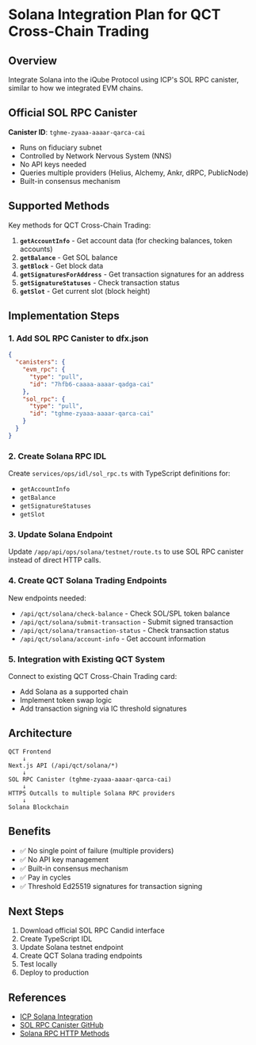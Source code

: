 # Solana Integration Plan for QCT Cross-Chain Trading

## Overview

Integrate Solana into the iQube Protocol using ICP's SOL RPC canister, similar to how we integrated EVM chains.

## Official SOL RPC Canister

**Canister ID**: `tghme-zyaaa-aaaar-qarca-cai`
- Runs on fiduciary subnet
- Controlled by Network Nervous System (NNS)
- No API keys needed
- Queries multiple providers (Helius, Alchemy, Ankr, dRPC, PublicNode)
- Built-in consensus mechanism

## Supported Methods

Key methods for QCT Cross-Chain Trading:

1. **`getAccountInfo`** - Get account data (for checking balances, token accounts)
2. **`getBalance`** - Get SOL balance
3. **`getBlock`** - Get block data
4. **`getSignaturesForAddress`** - Get transaction signatures for an address
5. **`getSignatureStatuses`** - Check transaction status
6. **`getSlot`** - Get current slot (block height)

## Implementation Steps

### 1. Add SOL RPC Canister to dfx.json

```json
{
  "canisters": {
    "evm_rpc": {
      "type": "pull",
      "id": "7hfb6-caaaa-aaaar-qadga-cai"
    },
    "sol_rpc": {
      "type": "pull",
      "id": "tghme-zyaaa-aaaar-qarca-cai"
    }
  }
}
```

### 2. Create Solana RPC IDL

Create `services/ops/idl/sol_rpc.ts` with TypeScript definitions for:
- `getAccountInfo`
- `getBalance`
- `getSignatureStatuses`
- `getSlot`

### 3. Update Solana Endpoint

Update `/app/api/ops/solana/testnet/route.ts` to use SOL RPC canister instead of direct HTTP calls.

### 4. Create QCT Solana Trading Endpoints

New endpoints needed:
- `/api/qct/solana/check-balance` - Check SOL/SPL token balance
- `/api/qct/solana/submit-transaction` - Submit signed transaction
- `/api/qct/solana/transaction-status` - Check transaction status
- `/api/qct/solana/account-info` - Get account information

### 5. Integration with Existing QCT System

Connect to existing QCT Cross-Chain Trading card:
- Add Solana as a supported chain
- Implement token swap logic
- Add transaction signing via IC threshold signatures

## Architecture

```
QCT Frontend
    ↓
Next.js API (/api/qct/solana/*)
    ↓
SOL RPC Canister (tghme-zyaaa-aaaar-qarca-cai)
    ↓
HTTPS Outcalls to multiple Solana RPC providers
    ↓
Solana Blockchain
```

## Benefits

- ✅ No single point of failure (multiple providers)
- ✅ No API key management
- ✅ Built-in consensus mechanism
- ✅ Pay in cycles
- ✅ Threshold Ed25519 signatures for transaction signing

## Next Steps

1. Download official SOL RPC Candid interface
2. Create TypeScript IDL
3. Update Solana testnet endpoint
4. Create QCT Solana trading endpoints
5. Test locally
6. Deploy to production

## References

- [ICP Solana Integration](https://internetcomputer.org/docs/building-apps/chain-fusion/solana/overview)
- [SOL RPC Canister GitHub](https://github.com/dfinity/sol-rpc-canister)
- [Solana RPC HTTP Methods](https://solana.com/de/docs/rpc/http)
